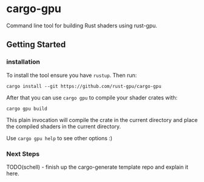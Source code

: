 # cargo-gpu
Command line tool for building Rust shaders using rust-gpu.

## Getting Started

### installation
To install the tool ensure you have `rustup`. Then run: 

```
cargo install --git https://github.com/rust-gpu/cargo-gpu
```

After that you can use `cargo gpu` to compile your shader crates with: 

```
cargo gpu build
```

This plain invocation will compile the crate in the current directory and 
place the compiled shaders in the current directory.

Use `cargo gpu help` to see other options :)

### Next Steps

TODO(schell) - finish up the cargo-generate template repo and explain it here.
